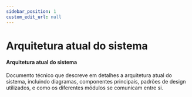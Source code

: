 ```yaml
---
sidebar_position: 1
custom_edit_url: null
---
```


# Arquitetura atual do sistema

#### Arquitetura atual do sistema

Documento técnico que descreve em detalhes a arquitetura atual do sistema, incluindo diagramas, componentes principais, padrões de design utilizados, e como os diferentes módulos se comunicam entre si.
